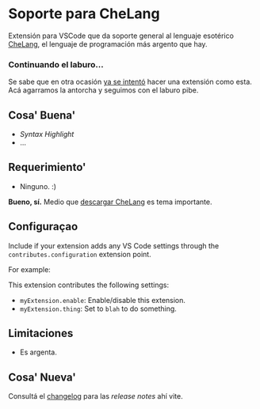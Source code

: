 # Soporte para CheLang

Extensión para VSCode que da soporte general al lenguaje esotérico [CheLang](https://github.com/frankdilu/CheLang), el lenguaje de programación más argento que hay.

### Continuando el laburo...

Se sabe que en otra ocasión [ya se intentó](https://github.com/leopaglia/chelang-vs-ext) hacer una extensión como esta. Acá agarramos la antorcha y seguimos con el laburo pibe.

## Cosa' Buena'

* *Syntax Highlight*
* ...

## Requerimiento'

* Ninguno. :)

**Bueno, sí.** Medio que [descargar CheLang](https://github.com/frankdilu/CheLang/releases) es tema importante.

## Configuraçao

Include if your extension adds any VS Code settings through the `contributes.configuration` extension point.

For example:

This extension contributes the following settings:

* `myExtension.enable`: Enable/disable this extension.
* `myExtension.thing`: Set to `blah` to do something.

## Limitaciones

* Es argenta.

## Cosa' Nueva'

Consultá el [changelog](CHANGELOG.md) para las *release notes* ahí vite.
